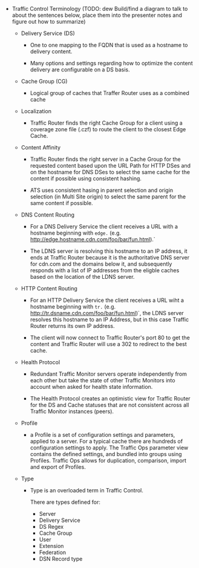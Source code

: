   * Traffic Control Terminology
    (TODO: dew Build/find a diagram to talk to about the sentences below, place them into the presenter notes and figure out how to summarize)

    + Delivery Service (DS)

      - One to one mapping to the FQDN that is used as a hostname to delivery content.  

      - Many options and settings regarding how to optimize the content delivery are configurable on a DS basis.
 
    + Cache Group (CG)

      - Logical group of caches that Traffer Router uses as a combined cache

    + Localization
      
      - Traffic Router finds the right Cache Group for a client using a coverage zone file (.czf) to route the client to the closest Edge Cache.

    + Content Affinity

      - Traffic Router finds the right server in a Cache Group for the requested content based upon the URL Path for HTTP DSes and on the hostname for DNS 
        DSes to select the same cache for the content if possible using consistent hashing.

      - ATS uses consistent hasing in parent selection and origin selection (in Multi Site origin) to select the same parent for the same content if possible.
 
    + DNS Content Routing

      - For a DNS Delivery Service the client receives a URL with a hostname beginning with `edge.` (e.g. http://edge.hostname.cdn.com/foo/bar/fun.html).`

      - The LDNS server is resolving this hostname to an IP address, it ends at Traffic Router because it is the authoritative DNS server for cdn.com and the domains below it,
        and subsequently responds with a list of IP addresses from the eligble caches based on the location of the LDNS server.

    + HTTP Content Routing

      - For an HTTP Delivery Service the client receives a URL wiht a hostname beginning with `tr.` (e.g. http://tr.dsname.cdn.com/foo/bar/fun.html)`, the LDNS server resolves this hostname
        to an IP Address, but in this case Traffic Router returns its own IP address.

      - The client will now connect to Traffic Router's port 80 to get the content and Traffic Router will use a 302 to redirect to the best cache.

    + Health Protocol
     
      - Redundant Traffic Monitor servers operate independently from each other but take the state of other Traffic Monitors into account when asked for health state information.

      - The Health Protocol creates an optimistic view for Traffic Router for the DS and Cache statuses that are not consistent across all Traffic Monitor instances (peers).

    + Profile

      - a Profile is a set of configuration settings and parameters, applied to a server.  For a typical cache there are hundreds of configuration settings to apply.  The Traffic Ops parameter
        view contains the defined settings, and bundled into groups using Profiles.  Traffic Ops allows for duplication, comparison, import and export of Profiles.

    + Type

      - Type is an overloaded term in Traffic Control.  

        There are types defined for:
          - Server
          - Delivery Service
          - DS Regex
          - Cache Group
          - User
          - Extension
          - Federation
          - DSN Record type